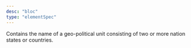 ```yaml
---
desc: "bloc"
type: "elementSpec"
---
```


Contains the name of a geo-political unit consisting of two or more nation states
or
countries.